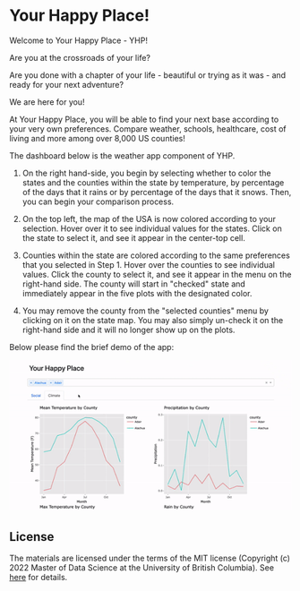 # Your Happy Place!

Welcome to Your Happy Place - YHP!

Are you at the crossroads of your life?

Are you done with a chapter of your life - beautiful or trying as it was - and ready for your next adventure?

We are here for you!

At Your Happy Place, you will be able to find your next base according to your very own preferences. Compare weather, schools, healthcare, cost of living and more among over 8,000 US counties!

The dashboard below is the weather app component of YHP.

1. On the right hand-side, you begin by selecting whether to color the states and the counties within the state by temperature, by percentage of the days that it rains or by percentage of the days that it snows. Then, you can begin your comparison process.

2. On the top left, the map of the USA is now colored according to your selection. Hover over it to see individual values for the states. Click on the state to select it, and see it appear in the center-top cell.

3. Counties within the state are colored according to the same preferences that you selected in Step 1. Hover over the counties to see individual values. Click the county to select it, and see it appear in the menu on the right-hand side. The county will start in "checked" state and immediately appear in the five plots with the designated color.

4. You may remove the county from the "selected counties" menu by clicking on it on the state map. You may also simply un-check it on the right-hand side and it will no longer show up on the plots.

Below please find the brief demo of the app:

![Demo of the app](demo.gif)

License
-------
The materials are licensed under the terms of the MIT license (Copyright (c) 2022 Master of Data Science at the University of British Columbia). See [here](https://github.com/UBC-MDS/mental_health_in_tech_dashboard/blob/main/LICENSE) for details.
